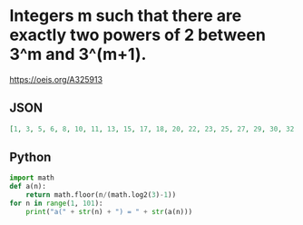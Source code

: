 # Integers m such that there are exactly two powers of 2 between 3^m and 3^\(m\+1\)\.
https://oeis.org/A325913
## JSON
```JSON
[1, 3, 5, 6, 8, 10, 11, 13, 15, 17, 18, 20, 22, 23, 25, 27, 29, 30, 32, 34, 35, 37, 39, 41, 42, 44, 46, 47, 49, 51, 52, 54, 56, 58, 59, 61, 63, 64, 66, 68, 70, 71, 73, 75, 76, 78, 80, 82, 83, 85, 87, 88, 90, 92, 94, 95, 97, 99, 100]
```
## Python
```Python
import math
def a(n):
    return math.floor(n/(math.log2(3)-1))
for n in range(1, 101):
    print("a(" + str(n) + ") = " + str(a(n)))
```
